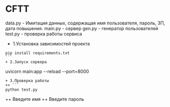 # CFTT
data.py - Имитация данных, содержащая имя пользователя, пароль, ЗП, дата повышения.
main.py - сервер
gen.py - генератор пользователей
test.py - проверка работы сервиса

+ 1.Установка зависимостей проекта
```
pip install requirements.txt
``` 
+ 2.Запуск сервера
```
uvicorn main:app --reload --port=8000
```
+ 3.Проверка работы
++ ```
python test.py
```
++ Введите имя
++ Введите пароль

 
